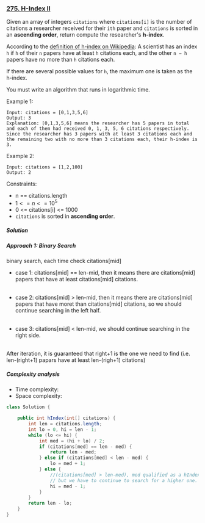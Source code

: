 ### [275. H-Index II](https://leetcode.com/problems/h-index-ii/)


Given an array of integers `citations` where `citations[i]` is the number of citations a researcher received for their `ith` paper and `citations` is sorted in an **ascending order**, return compute the researcher's **h-index**.

According to the [definition of h-index on Wikipedia](https://en.wikipedia.org/wiki/H-index): A scientist has an index `h` if `h` of their `n` papers have at least `h` citations each, and the other `n − h` papers have no more than `h` citations each.

If there are several possible values for `h`, the maximum one is taken as the h-index.

You must write an algorithm that runs in logarithmic time.

 

Example 1:
```
Input: citations = [0,1,3,5,6]
Output: 3
Explanation: [0,1,3,5,6] means the researcher has 5 papers in total and each of them had received 0, 1, 3, 5, 6 citations respectively.
Since the researcher has 3 papers with at least 3 citations each and the remaining two with no more than 3 citations each, their h-index is 3.
```
Example 2:
```
Input: citations = [1,2,100]
Output: 2
``` 

Constraints:

- n == citations.length
- $1 <= n <= 10^5$
- 0 <= citations[i] <= 1000
- `citations` is sorted in **ascending order**.

##### Solution

##### Approach 1: Binary Search
binary search, each time check citations[mid]
- case 1: citations[mid] == len-mid, then it means there are citations[mid] papers that have at least citations[mid] citations.<br/><br/>

- case 2: citations[mid] > len-mid, then it means there are citations[mid] papers that have moret than citations[mid] citations, so we should continue searching in the left half.<br/><br/>

- case 3: citations[mid] < len-mid, we should continue searching in the right side.<br/><br/>

After iteration, it is guaranteed that right+1 is the one we need to find (i.e. len-(right+1) papars have at least len-(righ+1) citations)
##### Complexity analysis
- Time complexity:
- Space complexity:

```java
class Solution {

    public int hIndex(int[] citations) {
        int len = citations.length;
	    int lo = 0, hi = len - 1;
	    while (lo <= hi) {
		    int med = (hi + lo) / 2;
		    if (citations[med] == len - med) {
			    return len - med;
		    } else if (citations[med] < len - med) {
			    lo = med + 1;
		    } else { 
			    //(citations[med] > len-med), med qualified as a hIndex,
		        // but we have to continue to search for a higher one.
			    hi = med - 1;
		    }
	    }
	    return len - lo;
    }
}
```